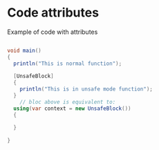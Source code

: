 # Code attributes

Example of code with attributes
``` C# 

void main()
{
  println("This is normal function");
  
  [UnsafeBlock]
  {
    println("This is in unsafe mode function");
  }
    // bloc above is equivalent to:
  using(var context = new UnsafeBlock())
  {
  
  }
  
}

```
